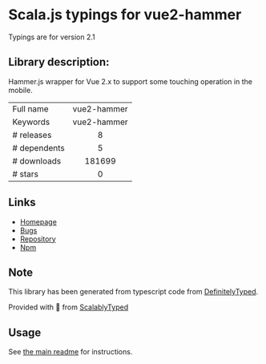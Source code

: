 
# Scala.js typings for vue2-hammer

Typings are for version 2.1

## Library description:
Hammer.js wrapper for Vue 2.x to support some touching operation in the mobile.

|                    |                 |
| ------------------ | :-------------: |
| Full name          | vue2-hammer |
| Keywords           | vue2-hammer |
| # releases         | 8 |
| # dependents       | 5 |
| # downloads        | 181699 |
| # stars            | 0 |

## Links
- [Homepage](https://github.com/bsdfzzzy/vue2-hammer#readme)
- [Bugs](https://github.com/bsdfzzzy/vue2-hammer/issues)
- [Repository](https://github.com/bsdfzzzy/vue2-hammer)
- [Npm](https://www.npmjs.com/package/vue2-hammer)
    


## Note
This library has been generated from typescript code from [DefinitelyTyped](https://definitelytyped.org).

Provided with :purple_heart: from [ScalablyTyped](https://github.com/oyvindberg/ScalablyTyped)

## Usage
See [the main readme](../../readme.md) for instructions.


